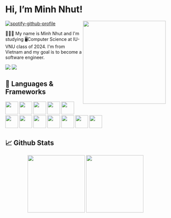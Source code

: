 # Hi, I’m Minh Nhut!  
<img align="right" height="260px" src="https://cdn.discordapp.com/attachments/919497044110999606/1039171401652904047/unknown.png" >

 [![spotify-github-profile](https://spotify-github-profile.vercel.app/api/view?uid=g874jt5kq2wxd3kljeer1es8n&cover_image=true&theme=novatorem&bar_color=74a7fe&bar_color_cover=false)](https://github.com/kittinan/spotify-github-profile)

👨🏻‍💻 My name is Minh Nhut and I'm studying 🖥️Computer Science at IU-VNU class of 2024. I'm from Vietnam and my goal is to become a software engineer.

<a href=https://www.facebook.com/mnnhwt/> <img src="https://img.shields.io/badge/Facebook-%231877F2.svg?style=for-the-badge&logo=Facebook&logoColor=white"></a> <a href=https://www.instagram.com/m.nhwt/> <img src="https://img.shields.io/badge/Instagram-%23E4405F.svg?style=for-the-badge&logo=Instagram&logoColor=white"></a> 

## 🔨 Languages & Frameworks
 
   <img width="40em" src="https://cdn.jsdelivr.net/gh/devicons/devicon/icons/mysql/mysql-original.svg" /> <img width="40em" src="https://cdn.jsdelivr.net/gh/devicons/devicon/icons/mongodb/mongodb-plain.svg" /> <img width="40em" src="https://cdn.jsdelivr.net/gh/devicons/devicon/icons/react/react-original.svg" /> <img width="40em"
src="https://global.discourse-cdn.com/standard17/uploads/threejs/original/2X/e/e4f86d2200d2d35c30f7b1494e96b9595ebc2751.png" /> <img width="40em" src="https://cdn.jsdelivr.net/gh/devicons/devicon/icons/nodejs/nodejs-original.svg" /> <img width="40em" src="https://cdn.jsdelivr.net/gh/devicons/devicon/icons/html5/html5-original.svg" /> <img width="40em" src="https://cdn.jsdelivr.net/gh/devicons/devicon/icons/css3/css3-original.svg" /> <img width="40em" src="https://cdn.jsdelivr.net/gh/devicons/devicon/icons/javascript/javascript-original.svg" /> <img width="40em" src="https://cdn.jsdelivr.net/gh/devicons/devicon/icons/python/python-original.svg" /> <img width="40em" src="https://cdn.jsdelivr.net/gh/devicons/devicon/icons/java/java-original.svg" /> <img width="40em" src="https://cdn.jsdelivr.net/gh/devicons/devicon/icons/git/git-original.svg" /> <img width="40em" src="https://cdn.jsdelivr.net/gh/devicons/devicon/icons/npm/npm-original-wordmark.svg" /> 
          
          
## 📈 Github Stats
<div align="center">
  <img height="180em" src="https://github-readme-stats-lemon-nine.vercel.app/api?username=mnhwt0108&theme=tokyonight&show_icons=true&count_private=true">
  <img height="180em" src="https://github-readme-stats-lemon-nine.vercel.app/api/top-langs/?username=mnhwt0108&theme=tokyonight&layout=compact&langs_count=6">
</div>

  
  
  


